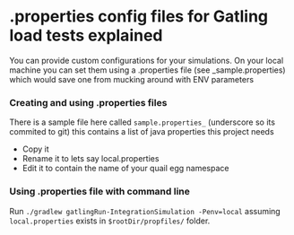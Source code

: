 # .properties config files for Gatling load tests explained

You can provide custom configurations for your simulations.
On your local machine you can set them using a .properties file (see _sample.properties) which 
would save one from mucking around with ENV parameters

### Creating and using .properties files

There is a sample file here called `sample.properties_` (underscore so its commited to git) this contains a list of 
java properties this project needs

* Copy it
* Rename it to lets say local.properties
* Edit it to contain the name of your quail egg namespace

### Using .properties file with command line

Run `./gradlew gatlingRun-IntegrationSimulation -Penv=local` assuming `local.properties` 
exists in `$rootDir/propfiles/` folder.